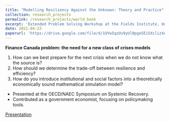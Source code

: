 ```yaml
---
title: "Modelling Resiliency Against the Unknown: Theory and Practice"
collection: research_projects
permalink: /research_projects/world_bank
excerpt: 'Extended Problem Solving Workshop at the Fields Institute, University of Toronto'
date: 2021-04-23
paperurl: 'https://drive.google.com/file/d/1UYw5qzUv9yUl8pgeSEiSXclizXA7xdvw/view?usp=sharing'
---
```

**Finance Canada problem: the need for a new class of crises models**

1. How can we best prepare for the next crisis when we do not know what the source is?
2. How should we determine the trade-off between resilience and efficiency?
3. How do you introduce institutional and social factors into a theoretically economically sound mathematical simulation model?


- Presented at the OECD/NAEC Symposium on Systemic Recovery.
- Contributed as a government economist, focusing on policymaking tools.

[Presentation](https://drive.google.com/file/d/1UYw5qzUv9yUl8pgeSEiSXclizXA7xdvw/view?usp=sharing)
